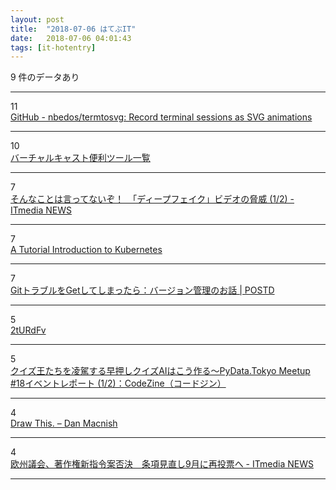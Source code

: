 ```yaml
---
layout: post
title:  "2018-07-06 はてぶIT"
date:   2018-07-06 04:01:43
tags: [it-hotentry]
---
```

9 件のデータあり

<hr><div class="row">
<div class="col-1"><span class="badge badge-pill badge-success h2">11</span></div>
<div class="col-11"><a href='https://github.com/nbedos/termtosvg' target='_blank'>GitHub - nbedos/termtosvg: Record terminal sessions as SVG animations</a></div>
</div>
<hr>
<div class="row">
<div class="col-1"><span class="badge badge-pill badge-success h2">10</span></div>
<div class="col-11"><a href='https://qiita.com/miyumiyu/items/46ae526f7aa81cc34021' target='_blank'>バーチャルキャスト便利ツール一覧</a></div>
</div>
<hr>
<div class="row">
<div class="col-1"><span class="badge badge-pill badge-success h2">7</span></div>
<div class="col-11"><a href='http://www.itmedia.co.jp/news/articles/1807/05/news097.html' target='_blank'>そんなことは言ってないぞ！　「ディープフェイク」ビデオの脅威 (1/2) - ITmedia NEWS</a></div>
</div>
<hr>
<div class="row">
<div class="col-1"><span class="badge badge-pill badge-success h2">7</span></div>
<div class="col-11"><a href='http://okigiveup.net/a-tutorial-introduction-to-kubernetes/' target='_blank'>A Tutorial Introduction to Kubernetes</a></div>
</div>
<hr>
<div class="row">
<div class="col-1"><span class="badge badge-pill badge-success h2">7</span></div>
<div class="col-11"><a href='https://postd.cc/when-you-git-in-trouble-a-version-control-story/' target='_blank'>GitトラブルをGetしてしまったら：バージョン管理のお話 | POSTD</a></div>
</div>
<hr>
<div class="row">
<div class="col-1"><span class="badge badge-pill badge-success h2">5</span></div>
<div class="col-11"><a href='https://ift.tt/2tURdFv' target='_blank'>2tURdFv</a></div>
</div>
<hr>
<div class="row">
<div class="col-1"><span class="badge badge-pill badge-success h2">5</span></div>
<div class="col-11"><a href='https://codezine.jp/article/detail/10865' target='_blank'>クイズ王たちを凌駕する早押しクイズAIはこう作る～PyData.Tokyo Meetup #18イベントレポート (1/2)：CodeZine（コードジン）</a></div>
</div>
<hr>
<div class="row">
<div class="col-1"><span class="badge badge-pill badge-success h2">4</span></div>
<div class="col-11"><a href='http://danmacnish.com/2018/07/01/draw-this/' target='_blank'>Draw This. – Dan Macnish</a></div>
</div>
<hr>
<div class="row">
<div class="col-1"><span class="badge badge-pill badge-success h2">4</span></div>
<div class="col-11"><a href='http://www.itmedia.co.jp/news/articles/1807/05/news140.html' target='_blank'>欧州議会、著作権新指令案否決　条項見直し9月に再投票へ - ITmedia NEWS</a></div>
</div>
<hr>
